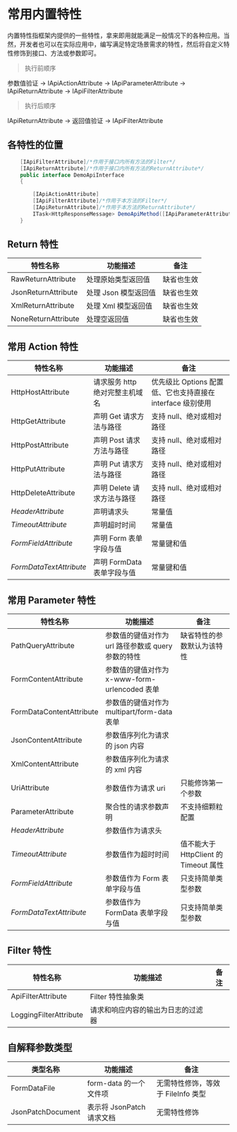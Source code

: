 ﻿# 常用内置特性

内置特性指框架内提供的一些特性，拿来即用就能满足一般情况下的各种应用。当然，开发者也可以在实际应用中，编写满足特定场景需求的特性，然后将自定义特性修饰到接口、方法或参数即可。

> 执行前顺序

参数值验证 -> IApiActionAttribute -> IApiParameterAttribute -> IApiReturnAttribute -> IApiFilterAttribute

> 执行后顺序

IApiReturnAttribute -> 返回值验证 -> IApiFilterAttribute

## 各特性的位置

```csharp
    [IApiFilterAttribute]/*作用于接口内所有方法的Filter*/
    [IApiReturnAttribute]/*作用于接口内所有方法的ReturnAttribute*/
    public interface DemoApiInterface
    {

        [IApiActionAttribute]
        [IApiFilterAttribute]/*作用于本方法的Filter*/
        [IApiReturnAttribute]/*作用于本方法的ReturnAttribute*/
        ITask<HttpResponseMessage> DemoApiMethod([IApiParameterAttribute] ParameterClass parameterClass);
    }
```

## Return 特性

| 特性名称            | 功能描述             | 备注       |
| ------------------- | -------------------- | ---------- |
| RawReturnAttribute  | 处理原始类型返回值   | 缺省也生效 |
| JsonReturnAttribute | 处理 Json 模型返回值 | 缺省也生效 |
| XmlReturnAttribute  | 处理 Xml 模型返回值  | 缺省也生效 |
| NoneReturnAttribute | 处理空返回值         | 缺省也生效 |

## 常用 Action 特性

| 特性名称                | 功能描述                       | 备注                                                       |
| ----------------------- | ------------------------------ | ---------------------------------------------------------- |
| HttpHostAttribute       | 请求服务 http 绝对完整主机域名 | 优先级比 Options 配置低、它也支持直接在 interface 级别使用 |
| HttpGetAttribute        | 声明 Get 请求方法与路径        | 支持 null、绝对或相对路径                                  |
| HttpPostAttribute       | 声明 Post 请求方法与路径       | 支持 null、绝对或相对路径                                  |
| HttpPutAttribute        | 声明 Put 请求方法与路径        | 支持 null、绝对或相对路径                                  |
| HttpDeleteAttribute     | 声明 Delete 请求方法与路径     | 支持 null、绝对或相对路径                                  |
| _HeaderAttribute_       | 声明请求头                     | 常量值                                                     |
| _TimeoutAttribute_      | 声明超时时间                   | 常量值                                                     |
| _FormFieldAttribute_    | 声明 Form 表单字段与值         | 常量键和值                                                 |
| _FormDataTextAttribute_ | 声明 FormData 表单字段与值     | 常量键和值                                                 |

## 常用 Parameter 特性

| 特性名称                 | 功能描述                                           | 备注                                  |
| ------------------------ | -------------------------------------------------- | ------------------------------------- |
| PathQueryAttribute       | 参数值的键值对作为 url 路径参数或 query 参数的特性 | 缺省特性的参数默认为该特性            |
| FormContentAttribute     | 参数值的键值对作为 x-www-form-urlencoded 表单      |
| FormDataContentAttribute | 参数值的键值对作为 multipart/form-data 表单        |
| JsonContentAttribute     | 参数值序列化为请求的 json 内容                     |
| XmlContentAttribute      | 参数值序列化为请求的 xml 内容                      |
| UriAttribute             | 参数值作为请求 uri                                 | 只能修饰第一个参数                    |
| ParameterAttribute       | 聚合性的请求参数声明                               | 不支持细颗粒配置                      |
| _HeaderAttribute_        | 参数值作为请求头                                   |
| _TimeoutAttribute_       | 参数值作为超时时间                                 | 值不能大于 HttpClient 的 Timeout 属性 |
| _FormFieldAttribute_     | 参数值作为 Form 表单字段与值                       | 只支持简单类型参数                    |
| _FormDataTextAttribute_  | 参数值作为 FormData 表单字段与值                   | 只支持简单类型参数                    |

## Filter 特性

| 特性名称               | 功能描述                           | 备注 |
| ---------------------- | ---------------------------------- | ---- |
| ApiFilterAttribute     | Filter 特性抽象类                  |
| LoggingFilterAttribute | 请求和响应内容的输出为日志的过滤器 |

## 自解释参数类型

| 类型名称          | 功能描述                  | 备注                               |
| ----------------- | ------------------------- | ---------------------------------- |
| FormDataFile      | form-data 的一个文件项    | 无需特性修饰，等效于 FileInfo 类型 |
| JsonPatchDocument | 表示将 JsonPatch 请求文档 | 无需特性修饰                       |
